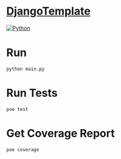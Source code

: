 # [DjangoTemplate]()
[![Python](https://img.shields.io/badge/Python-3.12+-blue.svg?style=plastic)](https://www.python.org)


# Run
```shell
python main.py
```

# Run Tests
```shell
poe test
```

# Get Coverage Report
```shell
poe coverage
```
